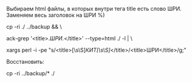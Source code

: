 
Выбираем html файлы, в которых внутри тега title есть слово ШРИ. Заменяем весь заголовок на ШРИ %)

cp -ri ./ ../backup && \

ack-grep '&lt;title>.*ШРИ.*&lt;\/title>' --type=html ./ -l | \

xargs perl -i -pe "s/&lt;title>[\s\S]*КИТ[\s\S]*<\/title>/&lt;title>ШРИ<\/title>/g;"


Восстановить: 

cp -ri ../backup/* ./




